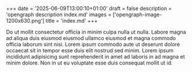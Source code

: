 +++
date = '2025-06-09T13:00:10+01:00'
draft = false
description = 'opengraph description index.md'
images = ['opengraph-image-1200x630.png']
title = 'index.md'
+++

Do ut mollit consectetur officia in minim culpa nulla ut nulla. Labore magna ad aliqua duis eiusmod eiusmod ullamco eiusmod et magna commodo officia laborum sint nisi. Lorem ipsum commodo aute ut deserunt dolore occaecat sit in tempor esse duis elit nostrud sed minim. Lorem ipsum incididunt adipisicing sunt reprehenderit in amet ad laboris in ad magna et minim dolore. Non in ut eu voluptate esse duis consequat mollit ut id.
